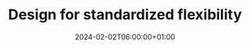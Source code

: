 ---
title: "Design for standardized flexibility"
description: ""
date: 2024-02-02T06:00:00+01:00
lastmod: 2024-02-02T06:00:00+01:00
image_cover: "image-placeholder.png"
categories: ["DevOps"]
authors: ["Marcel Venema"]
tags: [""]
draft: true
---